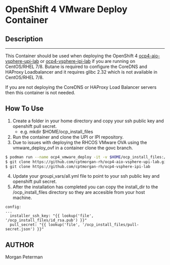 OpenShift 4 VMware Deploy Container
===========================================

## Description
------------

This Container should be used when deploying the OpenShift 4 [
ocp4-aio-vsphere-upi-lab](https://github.com/cptmorgan-rh/ocp4-aio-vsphere-upi-lab) or [ocp4-vsphere-ipi-lab](https://github.com/cptmorgan-rh/ocp4-vsphere-ipi-lab) if you are running on CentOS/RHEL 7/8. Butane is required to configure the CoreDNS and HAProxy Loadbalancer and it requires glibc 2.32 which is not available in CentOS/RHEL 7/8.

If you are not deploying the CoreDNS or HAProxy Load Balancer servers then this container is not needed.

## How To Use

1) Create a folder in your home directory and copy your ssh public key and openshift pull secret.
    * e.g. mkdir $HOME/ocp\_install\_files
2) Run the container and clone the UPI or IPI repository.
3) Due to issues with deploying the RHCOS VMware OVA using the vmware\_deploy\_ovf in a container clone the govc branch.

```bash
$ podman run --name ocp4_vmware_deploy -it -v $HOME/ocp_install_files:/ocp_install_files:Z quay.io/mpeterma/ocp4_vmware_deploy
$ git clone https://github.com/cptmorgan-rh/ocp4-aio-vsphere-upi-lab.git
$ git clone https://github.com/cptmorgan-rh/ocp4-vsphere-ipi-lab
```
4) Update your groupi\_vars/all.yml file to point to your ssh public key and openshift pull secret.
5) After the installation has completed you can copy the install\_dir to the /ocp\_install\_files directory so they are accesible from your host machine.

```
config:
...
  installer_ssh_key: "{{ lookup('file', '/ocp_install_files/id_rsa.pub') }}"
  pull_secret: "{{ lookup('file', '/ocp_install_files/pull-secret.json') }}"
```

AUTHOR
------
Morgan Peterman
